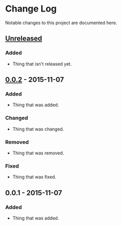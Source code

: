 # Change Log

Notable changes to this project are documented here.


## [Unreleased]

### Added

- Thing that isn't released yet.


## [0.0.2] - 2015-11-07

### Added

- Thing that was added.

### Changed

- Thing that was changed.

### Removed

- Thing that was removed.

### Fixed

- Thing that was fixed.


## 0.0.1 - 2015-11-07

### Added

- Thing that was added.


[Unreleased]: https://github.com/FunTimeCoding/py-game-of-life/compare/v0.0.2...HEAD
[0.0.2]: https://github.com/FunTimeCoding/py-game-of-life/compare/v0.0.1...v0.0.2
